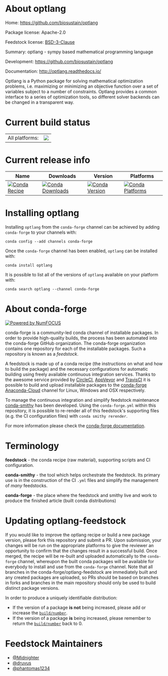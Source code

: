 About optlang
=============

Home: https://github.com/biosustain/optlang

Package license: Apache-2.0

Feedstock license: [BSD-3-Clause](https://github.com/conda-forge/optlang-feedstock/blob/master/LICENSE.txt)

Summary: optlang - sympy based mathematical programming language

Development: https://github.com/biosustain/optlang

Documentation: http://optlang.readthedocs.io/

Optlang is a Python package for solving mathematical optimization
problems, i.e. maximizing or minimizing an objective function over
a set of variables subject to a number of constraints.
Optlang provides a common interface to a series of optimization tools,
so different solver backends can be changed in a transparent way.


Current build status
====================


<table><tr><td>All platforms:</td>
    <td>
      <a href="https://dev.azure.com/conda-forge/feedstock-builds/_build/latest?definitionId=3144&branchName=master">
        <img src="https://dev.azure.com/conda-forge/feedstock-builds/_apis/build/status/optlang-feedstock?branchName=master">
      </a>
    </td>
  </tr>
</table>

Current release info
====================

| Name | Downloads | Version | Platforms |
| --- | --- | --- | --- |
| [![Conda Recipe](https://img.shields.io/badge/recipe-optlang-green.svg)](https://anaconda.org/conda-forge/optlang) | [![Conda Downloads](https://img.shields.io/conda/dn/conda-forge/optlang.svg)](https://anaconda.org/conda-forge/optlang) | [![Conda Version](https://img.shields.io/conda/vn/conda-forge/optlang.svg)](https://anaconda.org/conda-forge/optlang) | [![Conda Platforms](https://img.shields.io/conda/pn/conda-forge/optlang.svg)](https://anaconda.org/conda-forge/optlang) |

Installing optlang
==================

Installing `optlang` from the `conda-forge` channel can be achieved by adding `conda-forge` to your channels with:

```
conda config --add channels conda-forge
```

Once the `conda-forge` channel has been enabled, `optlang` can be installed with:

```
conda install optlang
```

It is possible to list all of the versions of `optlang` available on your platform with:

```
conda search optlang --channel conda-forge
```


About conda-forge
=================

[![Powered by NumFOCUS](https://img.shields.io/badge/powered%20by-NumFOCUS-orange.svg?style=flat&colorA=E1523D&colorB=007D8A)](http://numfocus.org)

conda-forge is a community-led conda channel of installable packages.
In order to provide high-quality builds, the process has been automated into the
conda-forge GitHub organization. The conda-forge organization contains one repository
for each of the installable packages. Such a repository is known as a *feedstock*.

A feedstock is made up of a conda recipe (the instructions on what and how to build
the package) and the necessary configurations for automatic building using freely
available continuous integration services. Thanks to the awesome service provided by
[CircleCI](https://circleci.com/), [AppVeyor](https://www.appveyor.com/)
and [TravisCI](https://travis-ci.com/) it is possible to build and upload installable
packages to the [conda-forge](https://anaconda.org/conda-forge)
[Anaconda-Cloud](https://anaconda.org/) channel for Linux, Windows and OSX respectively.

To manage the continuous integration and simplify feedstock maintenance
[conda-smithy](https://github.com/conda-forge/conda-smithy) has been developed.
Using the ``conda-forge.yml`` within this repository, it is possible to re-render all of
this feedstock's supporting files (e.g. the CI configuration files) with ``conda smithy rerender``.

For more information please check the [conda-forge documentation](https://conda-forge.org/docs/).

Terminology
===========

**feedstock** - the conda recipe (raw material), supporting scripts and CI configuration.

**conda-smithy** - the tool which helps orchestrate the feedstock.
                   Its primary use is in the construction of the CI ``.yml`` files
                   and simplify the management of *many* feedstocks.

**conda-forge** - the place where the feedstock and smithy live and work to
                  produce the finished article (built conda distributions)


Updating optlang-feedstock
==========================

If you would like to improve the optlang recipe or build a new
package version, please fork this repository and submit a PR. Upon submission,
your changes will be run on the appropriate platforms to give the reviewer an
opportunity to confirm that the changes result in a successful build. Once
merged, the recipe will be re-built and uploaded automatically to the
`conda-forge` channel, whereupon the built conda packages will be available for
everybody to install and use from the `conda-forge` channel.
Note that all branches in the conda-forge/optlang-feedstock are
immediately built and any created packages are uploaded, so PRs should be based
on branches in forks and branches in the main repository should only be used to
build distinct package versions.

In order to produce a uniquely identifiable distribution:
 * If the version of a package **is not** being increased, please add or increase
   the [``build/number``](https://docs.conda.io/projects/conda-build/en/latest/resources/define-metadata.html#build-number-and-string).
 * If the version of a package **is** being increased, please remember to return
   the [``build/number``](https://docs.conda.io/projects/conda-build/en/latest/resources/define-metadata.html#build-number-and-string)
   back to 0.

Feedstock Maintainers
=====================

* [@Midnighter](https://github.com/Midnighter/)
* [@druvus](https://github.com/druvus/)
* [@phantomas1234](https://github.com/phantomas1234/)

